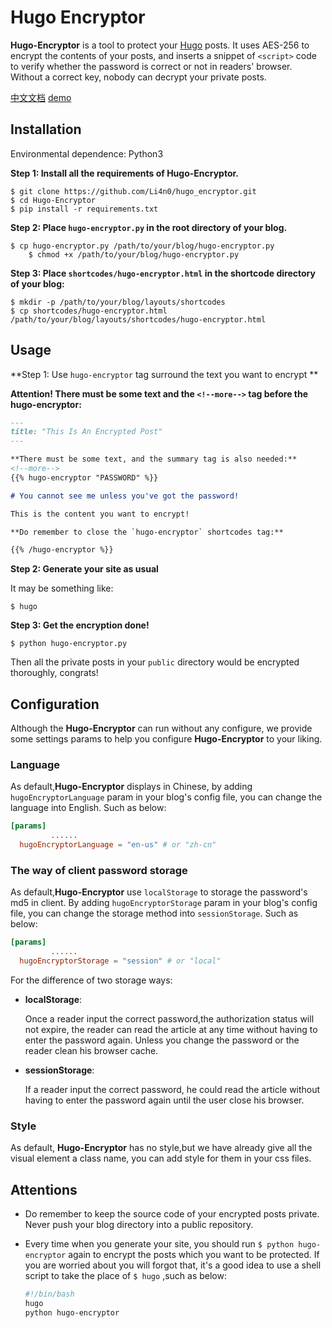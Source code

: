 # Hugo Encryptor

**Hugo-Encryptor** is a tool to protect your [Hugo](https://gohugo.io) posts. It uses AES-256 to encrypt the contents of your posts, and inserts a snippet of `<script>` code to verify whether the password is correct or not in readers' browser. Without a correct key, nobody can decrypt your private posts.

[中文文档](./README-zh_CN.md) [demo](https://blog.0e1.top/post/2019/03/this-is-hugo-encryptor/)

## Installation

Environmental dependence: Python3

**Step 1: Install all the requirements of Hugo-Encryptor.**

    $ git clone https://github.com/Li4n0/hugo_encryptor.git
    $ cd Hugo-Encryptor
    $ pip install -r requirements.txt

**Step 2: Place `hugo-encryptor.py` in the root directory of your blog.**

    $ cp hugo-encryptor.py /path/to/your/blog/hugo-encryptor.py
		$ chmod +x /path/to/your/blog/hugo-encryptor.py

**Step 3: Place `shortcodes/hugo-encryptor.html` in the shortcode directory of your blog:**

    $ mkdir -p /path/to/your/blog/layouts/shortcodes
    $ cp shortcodes/hugo-encryptor.html /path/to/your/blog/layouts/shortcodes/hugo-encryptor.html

## Usage

**Step 1: Use `hugo-encryptor` tag surround the text you want to encrypt **

**Attention! There must be some text and the `<!--more-->` tag before the hugo-encryptor:**

```markdown
---
title: "This Is An Encrypted Post"
---

**There must be some text, and the summary tag is also needed:**
<!--more-->
{{% hugo-encryptor "PASSWORD" %}}

# You cannot see me unless you've got the password!

This is the content you want to encrypt!

**Do remember to close the `hugo-encryptor` shortcodes tag:**

{{% /hugo-encryptor %}}
```

**Step 2: Generate your site as usual**

It may be something like:

    $ hugo

**Step 3: Get the encryption done!**

    $ python hugo-encryptor.py

Then all the private posts in your `public` directory would be encrypted thoroughly, congrats!

## Configuration

Although the **Hugo-Encryptor** can run without any configure, we provide some settings params to help you configure **Hugo-Encryptor** to your liking.

### Language

As default,**Hugo-Encryptor** displays in Chinese, by adding `hugoEncryptorLanguage` param in your blog's config file, you can change the language into English. Such as below:

```toml
[params]
 		 ......
  hugoEncryptorLanguage = "en-us" # or "zh-cn"
```

### The way of client password storage

As default,**Hugo-Encryptor** use `localStorage` to storage the password's md5 in client. By adding `hugoEncryptorStorage` param in your blog's config file, you can change the storage method into `sessionStorage`. Such as below:

```toml
[params]
 		 ......
  hugoEncryptorStorage = "session" # or "local"
```

For the difference of two storage ways:

* **localStorage**:

  Once a reader input the correct password,the authorization status will not expire, the reader can read the article at any time without having to enter the password again. Unless you change the password or the reader clean his browser cache.

* **sessionStorage**:

  If a reader input the correct password, he could read the article without having to enter the password again until the user close his browser.

### Style

As default, **Hugo-Encryptor** has no style,but we have already give all the visual element a class name, you can add style for them in your css files.

## Attentions

* Do remember to keep the source code of your encrypted posts private. Never push your blog directory into a public repository.

* Every time when you generate your site, you should run `$ python hugo-encryptor` again to encrypt the posts which you want to be protected. If you are worried about you will forgot that, it's a good idea to use a shell script to take the place of  `$ hugo` ,such as below:

  ```bash
  #!/bin/bash
  hugo
  python hugo-encryptor
  ```

  


